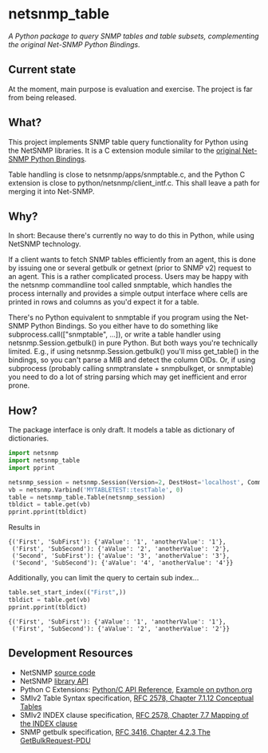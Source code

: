 # netsnmp_table #
*A Python package to query SNMP tables and table subsets, complementing the original Net-SNMP Python Bindings.*

## Current state ##
At the moment, main purpose is evaluation and exercise. The project is far from being released.

## What? ##
This project implements SNMP table query functionality for Python using the NetSNMP libraries.
It is a C extension module similar to the [original Net-SNMP Python Bindings](http://net-snmp.sourceforge.net/wiki/index.php/Python_Bindings).

Table handling is close to netsnmp/apps/snmptable.c, and the Python C extension is close to python/netsnmp/client_intf.c.
This shall leave a path for merging it into Net-SNMP.

## Why? ##
In short: Because there's currently no way to do this in Python, while using NetSNMP technology.

If a client wants to fetch SNMP tables efficiently from an agent, this is done by issuing one or several
getbulk or getnext (prior to SNMP v2) request to an agent. This is a rather complicated process.
Users may be happy with the netsnmp commandline tool called snmptable, which handles the process internally
and provides a simple output interface where cells are printed in rows and columns as you'd expect it for a table.

There's no Python equivalent to snmptable if you program using the Net-SNMP Python Bindings.
So you either have to do something like subprocess.call(["snmptable", ...]),
or write a table handler using netsnmp.Session.getbulk() in pure Python.
But both ways you're technically limited.
E.g., if using netsnmp.Session.getbulk() you'll miss get_table() in the bindings, so you can't parse a MIB
and detect the column OIDs.
Or, if using subprocess (probably calling snmptranslate + snmpbulkget, or snmptable) you need to do a lot of
string parsing which may get inefficient and error prone.

## How? ##

The package interface is only draft. It models a table as dictionary of dictionaries.

```python
import netsnmp
import netsnmp_table
import pprint

netsnmp_session = netsnmp.Session(Version=2, DestHost='localhost', Community='public')
vb = netsnmp.Varbind('MYTABLETEST::testTable', 0)
table = netsnmp_table.Table(netsnmp_session)
tbldict = table.get(vb)
pprint.pprint(tbldict)
```

Results in
```
{('First', 'SubFirst'): {'aValue': '1', 'anotherValue': '1'},
 ('First', 'SubSecond'): {'aValue': '2', 'anotherValue': '2'},
 ('Second', 'SubFirst'): {'aValue': '3', 'anotherValue': '3'},
 ('Second', 'SubSecond'): {'aValue': '4', 'anotherValue': '4'}}
```

Additionally, you can limit the query to certain sub index...
```python
table.set_start_index(("First",))
tbldict = table.get(vb)
pprint.pprint(tbldict)
```

```
{('First', 'SubFirst'): {'aValue': '1', 'anotherValue': '1'},
 ('First', 'SubSecond'): {'aValue': '2', 'anotherValue': '2'}}
```

## Development Resources ##
- NetSNMP [source code](http://sourceforge.net/p/net-snmp/code)
- NetSNMP [library API](http://www.net-snmp.org/dev/agent/group__library.html)
- Python C Extensions: [Python/C API Reference](https://docs.python.org/2/c-api/), [Example on python.org](https://docs.python.org/2/extending/extending.html) 
- SMIv2 Table Syntax specification, [RFC 2578, Chapter 7.1.12 Conceptual Tables](https://tools.ietf.org/html/rfc2578#section-7.1.12)
- SMIv2 INDEX clause specification, [RFC 2578, Chapter 7.7 Mapping of the INDEX clause](https://tools.ietf.org/html/rfc2578#section-7.7)
- SNMP getbulk specification, [RFC 3416, Chapter 4.2.3 The GetBulkRequest-PDU](https://tools.ietf.org/html/rfc3416#section-4.2.3)
